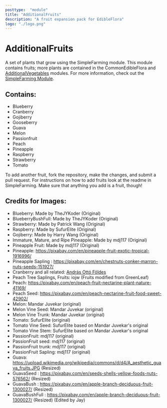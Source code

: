 ```yaml
---
posttype:  "module"  
title: "AdditionalFruits"
description: "A fruit expansion pack for EdibleFlora"
logo: "./logo.png"
---
```

# AdditionalFruits
A set of plants that grow using the SimpleFarming module. This module contains fruits; more plants are contained in the CommonEdibleFlora and [AdditionalVegetables](https://github.com/Terasology/AdditionalVegetables) modules. For more information, check out the [SimpleFarming Module](https://github.com/Terasology/SimpleFarming).

## Contains:
 * Blueberry
 * Cranberry
 * Gojiberry
 * Gooseberry
 * Guava
 * Melon
 * Passionfruit
 * Peach
 * Pineapple
 * Raspberry
 * Strawberry
 * Tomato

To add another fruit, fork the repository, make the changes, and submit a pull request. For instructions on how to add fruits look at the readme in SimpleFarming. Make sure that anything you add is a fruit, though!

## Credits for Images:
 * Blueberry: Made by TheJYKoder (Original)
 * BlueberryBushFull: Made by TheJYKoder (Original)
 * Strawberry: Made by Patrick Wang (Original)
 * Raspberry: Made by SufurElite (Original)
 * Gojiberry: Made by Harry Wang (Original)
 * Immature, Mature, and Ripe Pineapple: Made by mdj117 (Original)
 * Pineapple Fruit: Made by mdj117 (Original)
 * Pineapple: https://pixabay.com/en/pineapple-fruit-exotic-tropical-1916996/
 * Pineapple Sapling : https://pixabay.com/en/chestnuts-conker-marron-nuts-seeds-151927/
 * Cranberry and all related: [András Ottó Földes](https://github.com/andriii25)
 * Peach Tree Saplings, Fruits: iojw (Fruits modified from GreenLeaf)
 * Peach: https://pixabay.com/en/peach-fruit-nectarine-plant-nature-41169/
 * Peach Seed: https://pixabay.com/en/peach-nectarine-fruit-food-sweet-42902/
 * Melon: Mandar Juvekar (original)
 * Melon Vine Seed: Mandar Juvekar (original)
 * Melon Vine Trunk: Mandar Juvekar (original)
 * Tomato: SufurElite (original)
 * Tomato Vine Seed: SufurElite based on Mandar Juvekar's original
 * Tomato Vine Stem: SufurElite based on Mandar Juvekar's original
 * PassionFruit: mdj117 (original)
 * PassionFruit seed: mdj117 (original)
 * PassionFruit trunk: mdj117 (original)
 * PassionFruit Sapling: mdj117 (original)
 * Guava: https://upload.wikimedia.org/wikipedia/commons/d/d4/A_aesthetic_guava_fruits.JPG (Resized)
 * GuavaSeed : https://pixabay.com/en/seeds-shells-yellow-foods-nuts-576562/ (Resized)
 * GuavaBush : https://pixabay.com/en/apple-branch-deciduous-fruit-1300027/ (Resized)
 * GuavaBushFull : https://pixabay.com/en/apple-branch-deciduous-fruit-1300027/ (Resized) (Edited by Jay)
